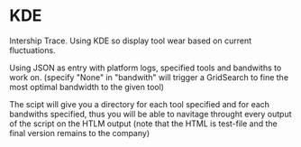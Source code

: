 # KDE
Intership Trace. Using KDE so display tool wear based on current fluctuations.

Using JSON as entry with platform logs, specified tools and bandwiths to work on.
(specify "None" in "bandwith" will trigger a GridSearch to fine the most optimal bandwidth to the given tool)

The scipt will give you a directory for each tool specified and for each bandwiths specified, thus you will be able to navitage throught every output of the script on the HTLM output (note that the HTML is test-file and the final version remains to the company)
